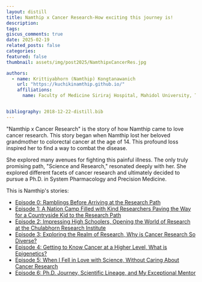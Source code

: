 ```yaml
---
layout: distill
title: Namthip x Cancer Research-How exciting this journey is! 
description: 
tags: 
giscus_comments: true
date: 2025-02-19
related_posts: false
categories: 
featured: false
thumbnail: assets/img/post2025/NamthipxCancerRes.jpg

authors:
  - name: Krittiyabhorn (Namthip) Kongtanawanich
    url: "https://kuchikinamthip.github.io/"
    affiliations:
      name: Faculty of Medicine Siriraj Hospital, Mahidol University, Thailand


bibliography: 2018-12-22-distill.bib
---
```


"Namthip x Cancer Research" is the story of how Namthip came to love cancer research. This story began when Namthip lost her beloved grandmother to colorectal cancer at the age of 14. This profound loss inspired her to find a way to combat the disease.

She explored many avenues for fighting this painful illness.  The only truly promising path, "Science and Research," resonated deeply with her. She explored different facets of cancer research and ultimately decided to pursue a Ph.D. in System Pharmacology and Precision Medicine.

This is Namthip's stories:
- [Episode 0: Ramblings Before Arriving at the Research Path](https://writetothrivebykk.blogspot.com/2025/02/Namthip-CancerRes-0.html)
- [Episode 1: A Nation Camp Filled with Kind Researchers Paving the Way for a Countryside Kid to the Research Path](https://writetothrivebykk.blogspot.com/2025/02/Namthip-CancerRes-1.html)
- [Episode 2: Impressing High Schoolers, Opening the World of Research at the Chulabhorn Research Institute](https://writetothrivebykk.blogspot.com/2025/02/Namthip-CancerRes-2.html)
- [Episode 3: Exploring the Realm of Research, Why is Cancer Research So Diverse?](https://writetothrivebykk.blogspot.com/2021/09/Namthip-CancerRes-3.html)
- [Episode 4: Getting to Know Cancer at a Higher Level, What is Epigenetics?](https://writetothrivebykk.blogspot.com/2024/09/Namthip-CancerRes-4.html)
- [Episode 5: When I Fell in Love with Science, Without Caring About Cancer Research](https://writetothrivebykk.blogspot.com/2025/02/Namthip-CancerRes-5.html)
- [Episode 6: Ph.D. Journey, Scientific Lineage, and My Exceptional Mentor](https://writetothrivebykk.blogspot.com/2025/02/Namthip-CancerRes-6.html)